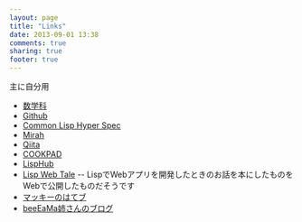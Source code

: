 ```yaml
---
layout: page
title: "Links"
date: 2013-09-01 13:38
comments: true
sharing: true
footer: true
---
```

主に自分用

 + [数学科](http://www.ms.u-tokyo.ac.jp/index-j.html)
 + [Github](http://github.com)
 + [Common Lisp Hyper Spec](http://www.lispworks.com/documentation/lw50/CLHS/Front/index.htm)
 + [Mirah](http://www.mirah.org/)
 + [Qiita](http://qiita.com/)
 + [COOKPAD](http://cookpad.com/)
 + [LispHub](http://lisphub.jp/)
 + [Lisp Web Tale](http://lispwebtales.ppenev.com/) -- LispでWebアプリを開発したときのお話を本にしたものをWebで公開したものだそうです
 + [マッキーのはてブ](http://namareba.hatenablog.com)
 + [beeEaMa姉さんのブログ](http://amacbee.github.io/)
